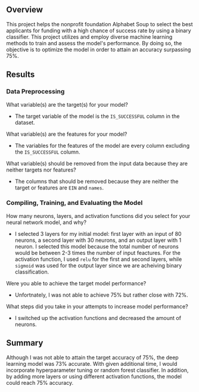 ## Overview
This project helps the nonprofit foundation Alphabet Soup to select the best applicants for funding with a high chance of success rate by using a binary classifier. This project utilizes and employ diverse machine learning methods to train and assess the model's performance. By doing so, the objective is to optimize the model in order to attain an accuracy surpassing 75%. 

## Results
### Data Preprocessing 
What variable(s) are the target(s) for your model?
- The target variable of the model is the `IS_SUCCESSFUL` column in the dataset. 

What variable(s) are the features for your model?
- The variables for the features of the model are every column excluding the `IS_SUCCESSFUL` column. 

What variable(s) should be removed from the input data because they are neither targets nor features?
- The columns that should be removed because they are neither the target or features are `EIN` and `names`. 

### Compiling, Training, and Evaluating the Model
How many neurons, layers, and activation functions did you select for your neural network model, and why?
- I selected 3 layers for my initial model: first layer with an input of 80 neurons, a second layer with 30 neurons, and an output layer with 1 neuron. I selected this model because the total number of neurons would be between 2-3 times the number of input feactures. For the activation function, I used `relu` for the first and second layers, while `sigmoid` was used for the output layer since we are acheiving binary classification.

Were you able to achieve the target model performance?
- Unfortnately, I was not able to achieve 75% but rather close with 72%. 

What steps did you take in your attempts to increase model performance?
- I switched up the activation functions and decreased the amount of neurons. 

## Summary 
Although I was not able to attain the target accuracy of 75%, the deep learning model was 73% accurate. With given additional time, I would incorporate hyperparameter tuning or random forest classifier. In addition, by adding more layers or using different activation functions, the model could reach 75% accuracy. 
